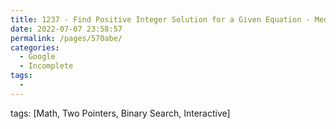 ```yaml
---
title: 1237 - Find Positive Integer Solution for a Given Equation - Medium
date: 2022-07-07 23:58:57
permalink: /pages/570abe/
categories:
  - Google
  - Incomplete
tags:
  - 
---
```

tags: [Math, Two Pointers, Binary Search, Interactive]